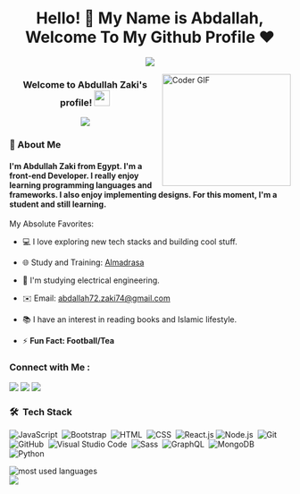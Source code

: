 <h1 align="center">Hello! 👋 <!-- <img src="https://raw.githubusercontent.com/MartinHeinz/MartinHeinz/master/wave.gif" width="25px"> --> My Name is Abdallah, Welcome To My Github Profile ♥
</h1>
<p style="text-align: center;">
  <img src="https://readme-typing-svg.demolab.com/?lines=+{وَ+قُلْ+رَبِّ+زِدْنِي+عِلْماً}+قال+تعالى" style="color:black" />
</p>
<img align="right" src="https://media.giphy.com/media/SWoSkN6DxTszqIKEqv/giphy.gif" alt="Coder GIF" width="230" height="200">

<h3 align="center">
  Welcome to Abdullah Zaki's profile!
  <img src="https://media.giphy.com/media/hvRJCLFzcasrR4ia7z/giphy.gif" width="28">
</h3>

<!-- Typing SVG by DenverCoder1 - https://github.com/DenverCoder1/readme-typing-svg -->
<p align="center">
  <a href="https://github.com/DenverCoder1/readme-typing-svg"><img src="https://readme-typing-svg.herokuapp.com/?lines=Front-end%20Developer;Student%20of%20Electrical%20Engineering&font=Fira%20Code&center=true&width=440&height=45&color=f75c7e&vCenter=true&size=22"></a>
</p>

<h3>🚀 About Me</h3> 
<h4> I'm Abdullah Zaki from Egypt. I'm a front-end Developer. I really enjoy learning programming languages and frameworks. I also enjoy implementing designs. For this moment, I'm a student and still learning. </h4>



My Absolute Favorites:
- 💻 I love exploring new tech stacks and building cool stuff.
- 🌐 Study and Training: [Almadrasa](https://almdrasa.com/members/abdallahzaki/)
- 🏢 I'm studying electrical engineering.
- ✉️ Email: abdallah72.zaki74@gmail.com
- 📚 I have an interest in reading books and Islamic lifestyle.

- ⚡ **Fun Fact: Football/Tea**
### Connect with Me :

<a href="https://linkedin.com/in/abdullah-zaki-140085277" target="_blank"><img src="https://img.shields.io/badge/-Abdullah%20Zaki-0077B5?style=for-the-badge&logo=Linkedin&logoColor=white"/></a>
<a href="https://facebook.com/profile.php?id=100093673522061" target="_blank"><img src="https://img.shields.io/badge/-Abdullah%20Zaki-1877F2?style=for-the-badge&logo=Facebook&logoColor=white"/></a>
<a href="https://t.me/bedozaky" target="_blank"><img src="https://img.shields.io/badge/-Abdullah%20Zaki-2CA5E0?style=for-the-badge&logo=Telegram&logoColor=white"/></a>


<!-- Add the rest of your tech stack here -->

### 🛠 &nbsp;Tech Stack
![JavaScript](https://img.shields.io/badge/-JavaScript-05122A?style=flat&logo=javascript)&nbsp;
![Bootstrap](https://img.shields.io/badge/-Bootstrap-05122A?style=flat&logo=bootstrap&logoColor=563D7C)&nbsp;
![HTML](https://img.shields.io/badge/-HTML-05122A?style=flat&logo=HTML5)&nbsp;
![CSS](https://img.shields.io/badge/-CSS-05122A?style=flat&logo=CSS3&logoColor=1572B6)&nbsp;
![React.js](https://img.shields.io/badge/-React-05122A?style=flat&logo=react)
![Node.js](https://img.shields.io/badge/-Node.js-05122A?style=flat&logo=node.js&logoColor=339933)&nbsp;
![Git](https://img.shields.io/badge/-Git-05122A?style=flat&logo=git)&nbsp;
![GitHub](https://img.shields.io/badge/-GitHub-05122A?style=flat&logo=github)&nbsp;
![Visual Studio Code](https://img.shields.io/badge/-Visual%20Studio%20Code-05122A?style=flat&logo=visual-studio-code&logoColor=007ACC)&nbsp;
![Sass](https://img.shields.io/badge/-Sass-05122A?style=flat&logo=sass)&nbsp;
![GraphQL](https://img.shields.io/badge/-GraphQL-05122A?style=flat&logo=GraphQL)&nbsp;
![MongoDB](https://img.shields.io/badge/-MongoDB-05122A?style=flat&logo=MongoDB)&nbsp;
![Python](https://img.shields.io/badge/-Python%20-05122A?style=flat&logo=python)&nbsp;




<img align="left" src="https://github-readme-stats.vercel.app/api/top-langs?username=Abdallah22Zaki&show_icons=true&locale=en&layout=compact&theme=radical" alt="most used languages" />
<br>
<a href="https://komarev.com/ghpvc/?username=Abdallah22Zaki&style=for-the-badge">
    <img src="https://komarev.com/ghpvc/?username=Abdallah22Zaki&style=for-the-badge">
</a>

